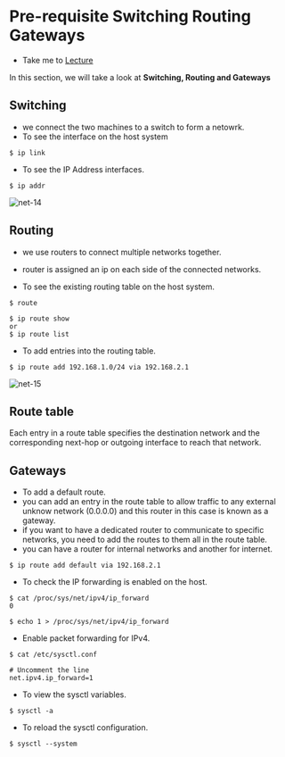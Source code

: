 # Pre-requisite Switching Routing Gateways

  - Take me to [Lecture](https://kodekloud.com/topic/pre-requisite-switching-routing-gateways-cni-in-kubernetes/)

In this section, we will take a look at **Switching, Routing and Gateways**

## Switching
- we connect the two machines to a switch to form a netowrk.
- To see the interface on the host system
  
```
$ ip link
```
- To see the IP Address interfaces.

```
$ ip addr
```

![net-14](../../images/net14.PNG)

## Routing
- we use routers to connect multiple networks together.
- router is assigned an ip on each side of the connected networks.

- To see the existing routing table on the host system.

```
$ route
```
```
$ ip route show
or
$ ip route list
```

- To add entries into the routing table.

```
$ ip route add 192.168.1.0/24 via 192.168.2.1
```

![net-15](../../images/net15.PNG)

## Route table
Each entry in a route table specifies the destination network and the corresponding next-hop or outgoing interface to reach that network.

## Gateways

- To add a default route.
- you can add an entry in the route table to allow traffic to any external unknow network (0.0.0.0) and this router in this case is known as a gateway.
- if you want to have a dedicated router to communicate to specific networks, you need to add the routes to them all in the route table.
- you can have a router for internal networks and another for internet.
```
$ ip route add default via 192.168.2.1
```

- To check the IP forwarding is enabled on the host.
```
$ cat /proc/sys/net/ipv4/ip_forward
0

$ echo 1 > /proc/sys/net/ipv4/ip_forward
```

- Enable packet forwarding for IPv4.
```
$ cat /etc/sysctl.conf

# Uncomment the line
net.ipv4.ip_forward=1
```

- To view the sysctl variables.
```
$ sysctl -a 
```

- To reload the sysctl configuration.
```
$ sysctl --system
```





